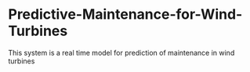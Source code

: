 # Predictive-Maintenance-for-Wind-Turbines
This system is a real time model for prediction of maintenance in wind turbines
